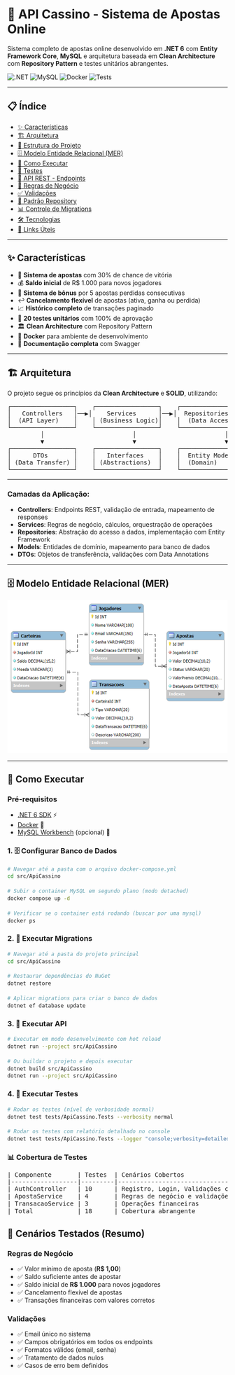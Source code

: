 # 🎰 API Cassino - Sistema de Apostas Online

Sistema completo de apostas online desenvolvido em **.NET 6** com **Entity Framework Core**, **MySQL** e arquitetura baseada em **Clean Architecture** com **Repository Pattern** e testes unitários abrangentes.

![.NET](https://img.shields.io/badge/.NET-6.0-512BD4?style=for-the-badge&logo=dotnet)
![MySQL](https://img.shields.io/badge/MySQL-8.0-4479A1?style=for-the-badge&logo=mysql&logoColor=white)
![Docker](https://img.shields.io/badge/Docker-2496ED?style=for-the-badge&logo=docker&logoColor=white)
![Tests](https://img.shields.io/badge/Tests-20%20Passing-brightgreen?style=for-the-badge)

---

## 📋 Índice

- [✨ Características](#-características)
- [🏗️ Arquitetura](#️-arquitetura)
- [📁 Estrutura do Projeto](#-estrutura-do-projeto)
- [🗄️ Modelo Entidade Relacional (MER)](#️-modelo-entidade-relacional-mer)
- [🚀 Como Executar](#-como-executar)
- [🧪 Testes](#-testes)
- [📡 API REST - Endpoints](#-api-rest---endpoints)
- [🎯 Regras de Negócio](#-regras-de-negócio)
- [✅ Validações](#-validações)
- [🔄 Padrão Repository](#-padrão-repository)
- [📊 Controle de Migrations](#-controle-de-migrations)
- [🛠️ Tecnologias](#️-tecnologias)
- [🔗 Links Úteis](#-links-úteis)

---

## ✨ Características

- 🎲 **Sistema de apostas** com 30% de chance de vitória
- 💰 **Saldo inicial** de R$ 1.000 para novos jogadores
- 🎁 **Sistema de bônus** por 5 apostas perdidas consecutivas
- ↩️ **Cancelamento flexível** de apostas (ativa, ganha ou perdida)
- 📈 **Histórico completo** de transações paginado
- 🧪 **20 testes unitários** com 100% de aprovação
- 🏛️ **Clean Architecture** com Repository Pattern
- 🐳 **Docker** para ambiente de desenvolvimento
- 📝 **Documentação completa** com Swagger

---

## 🏗️ Arquitetura

O projeto segue os princípios da **Clean Architecture** e **SOLID**, utilizando:
<pre>
┌─────────────────┐    ┌─────────────────┐    ┌─────────────────┐
│   Controllers   │──▶│    Services      │──▶│  Repositories   │
│  (API Layer)    │    │ (Business Logic)│    │  (Data Access)  │
└─────────────────┘    └─────────────────┘    └─────────────────┘
         │                        │                        │
         ▼                        ▼                        ▼
┌─────────────────┐    ┌─────────────────┐    ┌─────────────────┐
│      DTOs       │    │   Interfaces    │    │  Entity Models  │
│ (Data Transfer) │    │ (Abstractions)  │    │  (Domain)       │
└─────────────────┘    └─────────────────┘    └─────────────────┘
</pre>

---

### **Camadas da Aplicação:**

- **Controllers**: Endpoints REST, validação de entrada, mapeamento de responses
- **Services**: Regras de negócio, cálculos, orquestração de operações
- **Repositories**: Abstração do acesso a dados, implementação com Entity Framework
- **Models**: Entidades de domínio, mapeamento para banco de dados
- **DTOs**: Objetos de transferência, validações com Data Annotations

---

## 🗄️ Modelo Entidade Relacional (MER)

![Diagrama MER](mer/ApiCassinoMER.png)

---

## 🚀 Como Executar

### **Pré-requisitos**
- [.NET 6 SDK](https://dotnet.microsoft.com/download/dotnet/6.0) ⚡
- [Docker](https://www.docker.com/get-started) 🐳
- [MySQL Workbench](https://dev.mysql.com/downloads/workbench/) (opcional) 🔧

### **1. 🗄️ Configurar Banco de Dados**

```bash
# Navegar até a pasta com o arquivo docker-compose.yml
cd src/ApiCassino

# Subir o container MySQL em segundo plano (modo detached)
docker compose up -d

# Verificar se o container está rodando (buscar por uma mysql)
docker ps
```

### **2. 🔄 Executar Migrations**

```bash
# Navegar até a pasta do projeto principal
cd src/ApiCassino

# Restaurar dependências do NuGet
dotnet restore

# Aplicar migrations para criar o banco de dados
dotnet ef database update
```

### **3. 🚀 Executar API**

```bash
# Executar em modo desenvolvimento com hot reload
dotnet run --project src/ApiCassino

# Ou buildar o projeto e depois executar
dotnet build src/ApiCassino
dotnet run --project src/ApiCassino
```

### **4. 🧪 Executar Testes**

```bash
# Rodar os testes (nível de verbosidade normal)
dotnet test tests/ApiCassino.Tests --verbosity normal

# Rodar os testes com relatório detalhado no console
dotnet test tests/ApiCassino.Tests --logger "console;verbosity=detailed"
```

### **📊 Cobertura de Testes**

<pre>
| Componente       | Testes  | Cenários Cobertos                     | Status |
|------------------|---------|---------------------------------------|--------|
| AuthController   | 10      | Registro, Login, Validações completas |   ✅   |
| ApostaService    | 4       | Regras de negócio e validações        |   ✅   |
| TransacaoService | 3       | Operações financeiras                 |   ✅   |
| Total            | 18      | Cobertura abrangente                  |   ✅   |
</pre>

## 🎯 Cenários Testados (Resumo)

### Regras de Negócio
- ✅ Valor mínimo de aposta (**R$ 1,00**)
- ✅ Saldo suficiente antes de apostar
- ✅ Saldo inicial de **R$ 1.000** para novos jogadores
- ✅ Cancelamento flexível de apostas
- ✅ Transações financeiras com valores corretos

### Validações
- ✅ Email único no sistema
- ✅ Campos obrigatórios em todos os endpoints
- ✅ Formatos válidos (email, senha)
- ✅ Tratamento de dados nulos
- ✅ Casos de erro bem definidos
